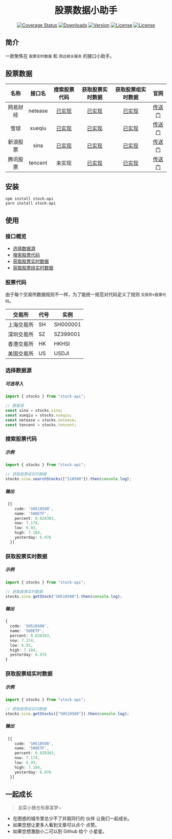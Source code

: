 <h1 align="center">股票数据小助手</h1>

<p align="center">
  <a href="https://codecov.io/github/jiucaixiaozhu/stock-api?branch=master"><img src="https://img.shields.io/codecov/c/github/jiucaixiaozhu/stock-api/master.svg?sanitize=true" alt="Coverage Status"></a>
  <a href="https://npmcharts.com/compare/stock-api?minimal=true"><img src="https://img.shields.io/npm/dm/stock-api.svg?sanitize=true" alt="Downloads"></a>
  <a href="https://www.npmjs.com/package/stock-api"><img src="https://img.shields.io/npm/v/stock-api.svg?sanitize=true" alt="Version"></a>
  <a href="https://www.npmjs.com/package/stock-api"><img src="https://img.shields.io/npm/l/stock-api.svg?sanitize=true" alt="License"></a>
  <a href="https://www.npmjs.com/package/stock-api"><img src="https://img.shields.io/badge/language-typescript-blue" alt="License"></a>
</p>



## 简介

一款聚焦在 `股票实时数据` 和 `周边相关服务` 的接口小助手。

## 股票数据

| 名称 | 接口名 | 搜索股票代码 | 获取股票实时数据 | 获取股票组实时数据 | 官网 |
| :---: | :---: | :---: | :---: | :---: | :---: |
| 网易财经 | netease | [已实现](#搜索股票代码) | [已实现](#获取股票实时数据) | [已实现](#获取股票组实时数据) | [传送门](https://money.163.com/) |
| 雪球 | xueqiu |  [已实现](#搜索股票代码) | [已实现](#获取股票实时数据) | [已实现](#获取股票组实时数据) | [传送门](https://xueqiu.com/) |
| 新浪股票 | sina | [已实现](#搜索股票代码)  | [已实现](#获取股票实时数据) | [已实现](#获取股票组实时数据) | [传送门](https://finance.sina.com.cn/) |
| 腾讯股票 | tencent | 未实现 | [已实现](#获取股票实时数据) | [已实现](#获取股票组实时数据) | [传送门](http://gu.qq.com/) |

## 安装

```shell
npm install stock-api
yarn install stock-api
```

## 使用

### 接口概览

* [选择数据源](#选择数据源)
* [搜索股票代码](#搜索股票代码)
* [获取股票实时数据](#获取股票实时数据)
* [获取股票组实时数据](#获取股票组实时数据)

### 股票代码

由于每个交易所数据规则不一样，为了能统一规范对代码定义了规则 `交易所+股票代码`。

| 交易所 | 代号 | 实例 |
| --- | --- | --- |
| 上海交易所 | SH | SH000001 |
| 深圳交易所  | SZ | SZ399001 |
| 香港交易所 | HK | HKHSI |
| 美国交易所  | US | USDJI |


### 选择数据源

##### 可选导入

```typescript
import { stocks } from "stock-api";

// 数据源
const sina = stocks.sina;
const xueqiu = stocks.xueqiu;
const netease = stocks.netease;
const tencent = stocks.tencent;
```

### 搜索股票代码

##### 示例

```typescript
import { stocks } from "stock-api";

// 获取股票组实时数据
stocks.sina.searchStocks(["510500"]).then(console.log);
```

##### 输出

```typescript
 [{
    code: 'SH510500',
    name: '500ETF',
    percent: 0.028383,
    now: 7.174,
    low: 6.93,
    high: 7.184,
    yesterday: 6.976
  }]
```

### 获取股票实时数据

##### 示例

```typescript
import { stocks } from "stock-api";

// 获取股票实时数据
stocks.sina.getStock("SH510500").then(console.log);
```

##### 输出

```typescript
{
  code: 'SH510500',
  name: '500ETF',
  percent: 0.028383,
  now: 7.174,
  low: 6.93,
  high: 7.184,
  yesterday: 6.976
}
```

### 获取股票组实时数据

##### 示例

```typescript
import { stocks } from "stock-api";

// 获取股票组实时数据
stocks.sina.getStocks(["SH510500"]).then(console.log);
```

##### 输出

```typescript
 [{
    code: 'SH510500',
    name: '500ETF',
    percent: 0.028383,
    now: 7.174,
    low: 6.93,
    high: 7.184,
    yesterday: 6.976
  }]
```



## 一起成长

> 韭菜小猪也有暴富梦~

- 在困惑的城市里总少不了并肩同行的 伙伴 让我们一起成长。
- 如果您想让更多人看到文章可以点个 点赞。
- 如果您想激励小二可以到 Github 给个 小星星。
